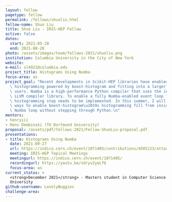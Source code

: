 ```yaml
---
layout: fellow
pagetype: fellow
permalink: /fellows/shuoliu.html
fellow-name: Shuo Liu
title: Shuo Liu - IRIS-HEP Fellow
active: false
dates:
  start: 2021-05-20
  end: 2021-08-20
photo: /assets/images/team/fellows-2021/shuoliu.png
institution: Columbia University in the City of New York
website:
e-mail: sl4921@columbia.edu
project_title: Histograms Using Numba
focus-area: as
project_goal: "Recent developments in Scikit-HEP libraries have enabled efficient\
  \ histogramming powered by boost-histogram and fitting into a larger ecosystem of\
  \ users. Numba is a high-performance Python compiler that uses the industry-standard\
  \ LLVM compiler library. To enable a fully Numba-enabled event loop for analyses,\
  \ histogramming step needs to be implemented. In this summer, I will investigate\
  \ ways to enable boost-histogram\u2019s histogramming fill from inside the LLVM\
  \ Numba loop without stepping through Python.\n"
mentors:
- henryiii
- Hans Dembinski (TU Dortmund University)
proposal: /assets/pdf/fellows-2021/Fellow-ShuoLiu-proposal.pdf
presentations:
- title: Histograms Using Numba
  date: 2021-09-27
  url: https://indico.cern.ch/event/1071405/contributions/4505123/attachments/2335540/3980767/iris-hep-talk.pdf
  meeting: IRIS-HEP Topical Meetings
  meetingurl: https://indico.cern.ch/event/1071405/
  recordingurl: https://youtu.be/xdryv2yeLfQ
  focus-area: as
current_status: >
  <strong>December 2021</strong> - Masters student in Computer Science at Columbia
  University
github-username: LovelyBuggies
challenge-area:
---
```

